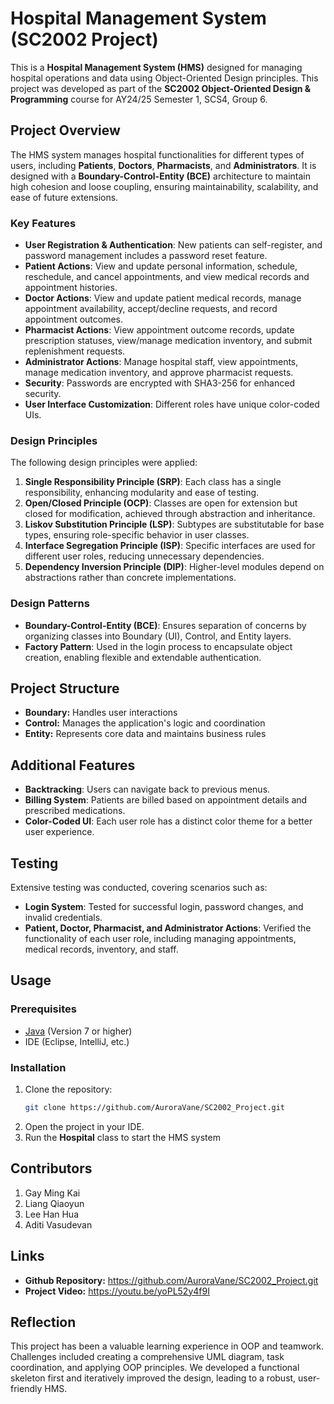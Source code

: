 # Hospital Management System (SC2002 Project)

This is a **Hospital Management System (HMS)** designed for managing hospital operations and data using Object-Oriented Design principles. This project was developed as part of the **SC2002 Object-Oriented Design & Programming** course for AY24/25 Semester 1, SCS4, Group 6.

## Project Overview

The HMS system manages hospital functionalities for different types of users, including **Patients**, **Doctors**, **Pharmacists**, and **Administrators**. It is designed with a **Boundary-Control-Entity (BCE)** architecture to maintain high cohesion and loose coupling, ensuring maintainability, scalability, and ease of future extensions.

### Key Features

- **User Registration & Authentication**: New patients can self-register, and password management includes a password reset feature.
- **Patient Actions**: View and update personal information, schedule, reschedule, and cancel appointments, and view medical records and appointment histories.
- **Doctor Actions**: View and update patient medical records, manage appointment availability, accept/decline requests, and record appointment outcomes.
- **Pharmacist Actions**: View appointment outcome records, update prescription statuses, view/manage medication inventory, and submit replenishment requests.
- **Administrator Actions**: Manage hospital staff, view appointments, manage medication inventory, and approve pharmacist requests.
- **Security**: Passwords are encrypted with SHA3-256 for enhanced security.
- **User Interface Customization**: Different roles have unique color-coded UIs.

### Design Principles

The following design principles were applied:

1. **Single Responsibility Principle (SRP)**: Each class has a single responsibility, enhancing modularity and ease of testing.
2. **Open/Closed Principle (OCP)**: Classes are open for extension but closed for modification, achieved through abstraction and inheritance.
3. **Liskov Substitution Principle (LSP)**: Subtypes are substitutable for base types, ensuring role-specific behavior in user classes.
4. **Interface Segregation Principle (ISP)**: Specific interfaces are used for different user roles, reducing unnecessary dependencies.
5. **Dependency Inversion Principle (DIP)**: Higher-level modules depend on abstractions rather than concrete implementations.

### Design Patterns

- **Boundary-Control-Entity (BCE)**: Ensures separation of concerns by organizing classes into Boundary (UI), Control, and Entity layers.
- **Factory Pattern**: Used in the login process to encapsulate object creation, enabling flexible and extendable authentication.

## Project Structure

- **Boundary:** Handles user interactions
- **Control:** Manages the application's logic and coordination
- **Entity:** Represents core data and maintains business rules


## Additional Features

- **Backtracking**: Users can navigate back to previous menus.
- **Billing System**: Patients are billed based on appointment details and prescribed medications.
- **Color-Coded UI**: Each user role has a distinct color theme for a better user experience.

## Testing

Extensive testing was conducted, covering scenarios such as:

- **Login System**: Tested for successful login, password changes, and invalid credentials.
- **Patient, Doctor, Pharmacist, and Administrator Actions**: Verified the functionality of each user role, including managing appointments, medical records, inventory, and staff.

## Usage

### Prerequisites

- [Java](https://www.oracle.com/java/technologies/javase-downloads.html) (Version 7 or higher)
- IDE (Eclipse, IntelliJ, etc.)

### Installation

1. Clone the repository:
   ```bash
   git clone https://github.com/AuroraVane/SC2002_Project.git
2. Open the project in your IDE.
3. Run the **Hospital** class to start the HMS system

## Contributors
1. Gay Ming Kai
2. Liang Qiaoyun
3. Lee Han Hua
4. Aditi Vasudevan

## Links
- **Github Repository:** https://github.com/AuroraVane/SC2002_Project.git
- **Project Video:** https://youtu.be/yoPL52y4f9I

## Reflection
This project has been a valuable learning experience in OOP and teamwork. Challenges included creating a comprehensive UML diagram, task coordination, and applying OOP principles. We developed a functional skeleton first and iteratively improved the design, leading to a robust, user-friendly HMS.

